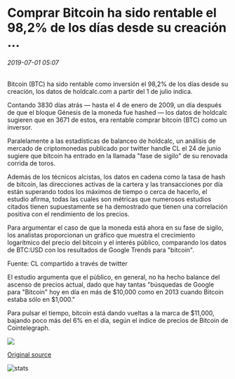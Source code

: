 # Comprar Bitcoin ha sido rentable el 98,2% de los días desde su creación ...

###### 2019-07-01 05:07

Bitcoin (BTC) ha sido rentable como inversión el 98,2% de los días desde su creación, los datos de holdcalc.com a partir del 1 de julio indica.

Contando 3830 días atrás — hasta el 4 de enero de 2009, un día después de que el bloque Génesis de la moneda fue hashed — los datos de holdcalc sugieren que en 3671 de estos, era rentable comprar bitcoin (BTC) como un inversor.

Paralelamente a las estadísticas de balanceo de holdcalc, un análisis de mercado de criptomonedas publicado por twitter handle CL el 24 de junio sugiere que bitcoin ha entrado en la llamada "fase de sigilo" de su renovada corrida de toros.

Además de los técnicos alcistas, los datos en cadena como la tasa de hash de bitcoin, las direcciones activas de la cartera y las transacciones por día están superando todos los máximos de tiempo o cerca de hacerlo, el estudio afirma, todas las cuales son métricas que numerosos estudios citados tienen supuestamente se ha demostrado que tienen una correlación positiva con el rendimiento de los precios.

Para argumentar el caso de que la moneda está ahora en su fase de sigilo, los analistas proporcionan un gráfico que muestra el crecimiento logarítmico del precio del bitcoin y el interés público, comparando los datos de BTC:USD con los resultados de Google Trends para "bitcoin".

Fuente: CL compartido a través de twitter

El estudio argumenta que el público, en general, no ha hecho balance del ascenso de precios actual, dado que hay tantas "búsquedas de Google para "Bitcoin" hoy en día en más de $10,000 como en 2013 cuando Bitcoin estaba sólo en $1,000."

Para pulsar el tiempo, bitcoin está dando vueltas a la marca de $11,000, bajando poco más del 6% en el día, según el índice de precios de Bitcoin de Cointelegraph.

![](https://s3.cointelegraph.com/storage/uploads/view/ad31b71d5ec2cd005b3c187b3babd6dc.png)

[Original source](https://cointelegraph.com/news/buying-bitcoin-has-been-profitable-982-of-the-days-since-creation)

![stats](https://c.statcounter.com/11760860/0/a89fa40b/1/ "stats")